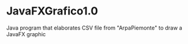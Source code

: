 # JavaFXGrafico1.0
Java program that elaborates CSV file from "ArpaPiemonte" to draw a JavaFX graphic
